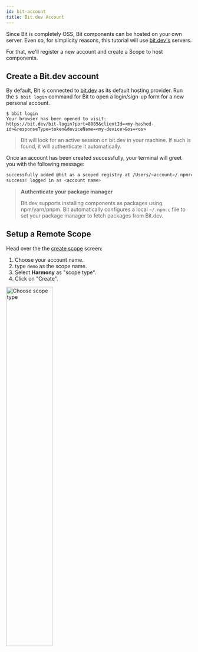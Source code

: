 ```yaml
---
id: bit-account
title: Bit.dev Account
---
```


Since Bit is completely OSS, Bit components can be hosted on your own server. Even so, for simplicity reasons, this tutorial will use [bit.dev's](https://bit.dev) servers.

For that, we'll register a new account and create a Scope to host components.

## Create a Bit.dev account

By default, Bit is connected to [bit.dev](https://bit.dev) as its default hosting provider. Run the `$ bbit login` command for Bit to open a login/sign-up form for a new personal account.

```shell
$ bbit login
Your browser has been opened to visit:
https://bit.dev/bit-login?port=8085&clientId=<my-hashed-id>&responseType=token&deviceName=<my-device>&os=<os>
```

> Bit will look for an active session on bit.dev in your machine. If such is found, it will authenticate it automatically.

Once an account has been created successfully, your terminal will greet you with the following message:

```sh
successfully added @bit as a scoped registry at /Users/<account>/.npmrc
success! logged in as <account name>
```

> **Authenticate your package manager**
>
> Bit.dev supports installing components as packages using npm/yarn/pnpm. Bit automatically configures a local `~/.npmrc` file to set your package manager to fetch packages from Bit.dev.

## Setup a Remote Scope

Head over the the [create scope](https://bit.dev/~create-collection) screen:

1. Choose your account name.
1. type `demo` as the scope name.
1. Select **Harmony** as "scope type".
1. Click on "Create".

<img src="/img/scope_type.png" alt="Choose scope type" width="50%" height="50%"></img>
